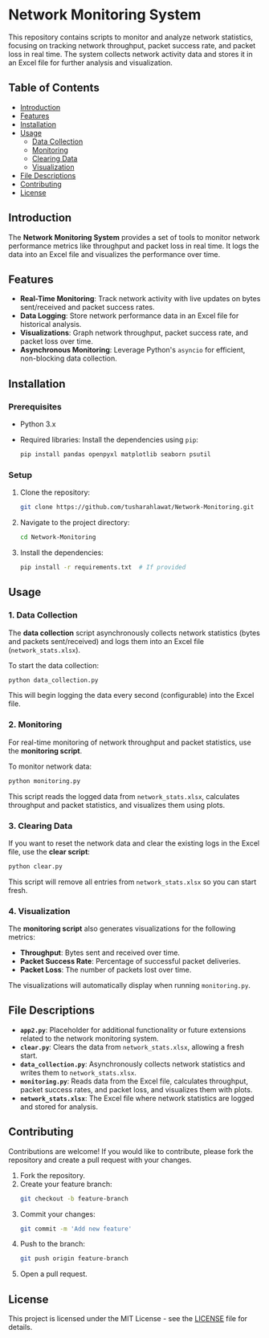 
# Network Monitoring System

This repository contains scripts to monitor and analyze network statistics, focusing on tracking network throughput, packet success rate, and packet loss in real time. The system collects network activity data and stores it in an Excel file for further analysis and visualization.

## Table of Contents
- [Introduction](#introduction)
- [Features](#features)
- [Installation](#installation)
- [Usage](#usage)
  - [Data Collection](#data-collection)
  - [Monitoring](#monitoring)
  - [Clearing Data](#clearing-data)
  - [Visualization](#visualization)
- [File Descriptions](#file-descriptions)
- [Contributing](#contributing)
- [License](#license)

## Introduction

The **Network Monitoring System** provides a set of tools to monitor network performance metrics like throughput and packet loss in real time. It logs the data into an Excel file and visualizes the performance over time.

## Features

- **Real-Time Monitoring**: Track network activity with live updates on bytes sent/received and packet success rates.
- **Data Logging**: Store network performance data in an Excel file for historical analysis.
- **Visualizations**: Graph network throughput, packet success rate, and packet loss over time.
- **Asynchronous Monitoring**: Leverage Python's `asyncio` for efficient, non-blocking data collection.

## Installation

### Prerequisites

- Python 3.x
- Required libraries: Install the dependencies using `pip`:

    ```bash
    pip install pandas openpyxl matplotlib seaborn psutil
    ```

### Setup

1. Clone the repository:
    ```bash
    git clone https://github.com/tusharahlawat/Network-Monitoring.git
    ```

2. Navigate to the project directory:
    ```bash
    cd Network-Monitoring
    ```

3. Install the dependencies:
    ```bash
    pip install -r requirements.txt  # If provided
    ```

## Usage

### 1. Data Collection

The **data collection** script asynchronously collects network statistics (bytes and packets sent/received) and logs them into an Excel file (`network_stats.xlsx`).

To start the data collection:
```bash
python data_collection.py
```

This will begin logging the data every second (configurable) into the Excel file.

### 2. Monitoring

For real-time monitoring of network throughput and packet statistics, use the **monitoring script**.

To monitor network data:
```bash
python monitoring.py
```

This script reads the logged data from `network_stats.xlsx`, calculates throughput and packet statistics, and visualizes them using plots.

### 3. Clearing Data

If you want to reset the network data and clear the existing logs in the Excel file, use the **clear script**:
```bash
python clear.py
```

This script will remove all entries from `network_stats.xlsx` so you can start fresh.

### 4. Visualization

The **monitoring script** also generates visualizations for the following metrics:
- **Throughput**: Bytes sent and received over time.
- **Packet Success Rate**: Percentage of successful packet deliveries.
- **Packet Loss**: The number of packets lost over time.

The visualizations will automatically display when running `monitoring.py`.

## File Descriptions

- **`app2.py`**: Placeholder for additional functionality or future extensions related to the network monitoring system.
- **`clear.py`**: Clears the data from `network_stats.xlsx`, allowing a fresh start.
- **`data_collection.py`**: Asynchronously collects network statistics and writes them to `network_stats.xlsx`.
- **`monitoring.py`**: Reads data from the Excel file, calculates throughput, packet success rates, and packet loss, and visualizes them with plots.
- **`network_stats.xlsx`**: The Excel file where network statistics are logged and stored for analysis.

## Contributing

Contributions are welcome! If you would like to contribute, please fork the repository and create a pull request with your changes.

1. Fork the repository.
2. Create your feature branch:
   ```bash
   git checkout -b feature-branch
   ```
3. Commit your changes:
   ```bash
   git commit -m 'Add new feature'
   ```
4. Push to the branch:
   ```bash
   git push origin feature-branch
   ```
5. Open a pull request.

## License

This project is licensed under the MIT License - see the [LICENSE](LICENSE) file for details.
